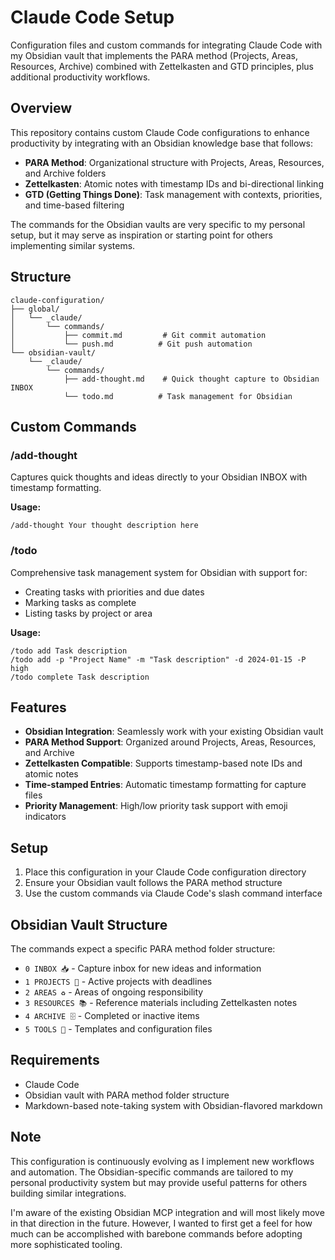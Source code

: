 # Claude Code Setup

Configuration files and custom commands for integrating Claude Code with my Obsidian vault that implements the PARA method (Projects, Areas, Resources, Archive) combined with Zettelkasten and GTD principles, plus additional productivity workflows.

## Overview

This repository contains custom Claude Code configurations to enhance productivity by integrating with an Obsidian knowledge base that follows:

- **PARA Method**: Organizational structure with Projects, Areas, Resources, and Archive folders
- **Zettelkasten**: Atomic notes with timestamp IDs and bi-directional linking
- **GTD (Getting Things Done)**: Task management with contexts, priorities, and time-based filtering

The commands for the Obsidian vaults are very specific to my personal setup, but it may serve as inspiration or starting point for others implementing similar systems.

## Structure

```
claude-configuration/
├── global/
│   └── _claude/
│       └── commands/
│           ├── commit.md         # Git commit automation
│           └── push.md          # Git push automation
└── obsidian-vault/
    └── _claude/
        └── commands/
            ├── add-thought.md    # Quick thought capture to Obsidian INBOX
            └── todo.md          # Task management for Obsidian
```

## Custom Commands

### /add-thought
Captures quick thoughts and ideas directly to your Obsidian INBOX with timestamp formatting.

**Usage:**
```
/add-thought Your thought description here
```

### /todo
Comprehensive task management system for Obsidian with support for:
- Creating tasks with priorities and due dates
- Marking tasks as complete
- Listing tasks by project or area

**Usage:**
```
/todo add Task description
/todo add -p "Project Name" -m "Task description" -d 2024-01-15 -P high
/todo complete Task description
```

## Features

- **Obsidian Integration**: Seamlessly work with your existing Obsidian vault
- **PARA Method Support**: Organized around Projects, Areas, Resources, and Archive
- **Zettelkasten Compatible**: Supports timestamp-based note IDs and atomic notes
- **Time-stamped Entries**: Automatic timestamp formatting for capture files
- **Priority Management**: High/low priority task support with emoji indicators

## Setup

1. Place this configuration in your Claude Code configuration directory
2. Ensure your Obsidian vault follows the PARA method structure
3. Use the custom commands via Claude Code's slash command interface

## Obsidian Vault Structure

The commands expect a specific PARA method folder structure:

- `0 INBOX 📥` - Capture inbox for new ideas and information
- `1 PROJECTS 🚀` - Active projects with deadlines
- `2 AREAS ♻️` - Areas of ongoing responsibility 
- `3 RESOURCES 📚` - Reference materials including Zettelkasten notes
- `4 ARCHIVE 🗄` - Completed or inactive items
- `5 TOOLS 🧰` - Templates and configuration files

## Requirements

- Claude Code
- Obsidian vault with PARA method folder structure
- Markdown-based note-taking system with Obsidian-flavored markdown

## Note

This configuration is continuously evolving as I implement new workflows and automation. The Obsidian-specific commands are tailored to my personal productivity system but may provide useful patterns for others building similar integrations.

I'm aware of the existing Obsidian MCP integration and will most likely move in that direction in the future. However, I wanted to first get a feel for how much can be accomplished with barebone commands before adopting more sophisticated tooling.
